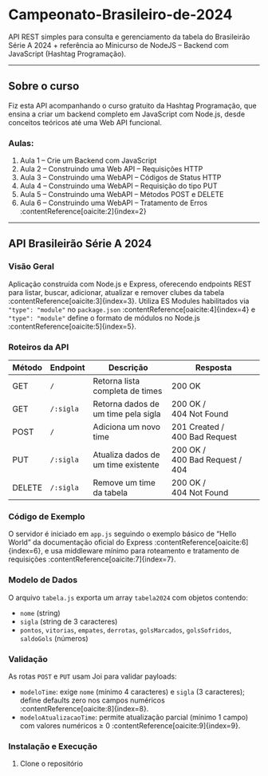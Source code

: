 # Campeonato-Brasileiro-de-2024

API REST simples para consulta e gerenciamento da tabela do Brasileirão Série A 2024 + referência ao Minicurso de NodeJS – Backend com JavaScript (Hashtag Programação).

---

## Sobre o curso

Fiz esta API acompanhando o curso gratuito da Hashtag Programação, que ensina a criar um backend completo em JavaScript com Node.js, desde conceitos teóricos até uma Web API funcional.

### Aulas:  
1. Aula 1 – Crie um Backend com JavaScript  
2. Aula 2 – Construindo uma Web API – Requisições HTTP  
3. Aula 3 – Construindo uma WebAPI – Códigos de Status HTTP  
4. Aula 4 – Construindo uma WebAPI – Requisição do tipo PUT  
5. Aula 5 – Construindo uma WebAPI – Métodos POST e DELETE  
6. Aula 6 – Construindo uma WebAPI – Tratamento de Erros :contentReference[oaicite:2]{index=2}

---

## API Brasileirão Série A 2024

### Visão Geral  
Aplicação construída com Node.js e Express, oferecendo endpoints REST para listar, buscar, adicionar, atualizar e remover clubes da tabela :contentReference[oaicite:3]{index=3}. Utiliza ES Modules habilitados via `"type": "module"` no `package.json` :contentReference[oaicite:4]{index=4} e `"type": "module"` define o formato de módulos no Node.js :contentReference[oaicite:5]{index=5}.

### Roteiros da API

| Método | Endpoint  | Descrição                                  | Resposta                       |
| ------ | --------- | ------------------------------------------ | ------------------------------ |
| GET    | `/`       | Retorna lista completa de times            | 200 OK                         |
| GET    | `/:sigla` | Retorna dados de um time pela sigla        | 200 OK / 404 Not Found         |
| POST   | `/`       | Adiciona um novo time                      | 201 Created / 400 Bad Request  |
| PUT    | `/:sigla` | Atualiza dados de um time existente        | 200 OK / 400 Bad Request / 404 |
| DELETE | `/:sigla` | Remove um time da tabela                   | 200 OK / 404 Not Found         |

### Código de Exemplo  
O servidor é iniciado em `app.js` seguindo o exemplo básico de “Hello World” da documentação oficial do Express :contentReference[oaicite:6]{index=6}, e usa middleware mínimo para roteamento e tratamento de requisições :contentReference[oaicite:7]{index=7}.

### Modelo de Dados  
O arquivo `tabela.js` exporta um array `tabela2024` com objetos contendo:  
- `nome` (string)  
- `sigla` (string de 3 caracteres)  
- `pontos`, `vitorias`, `empates`, `derrotas`, `golsMarcados`, `golsSofridos`, `saldoGols` (números)  

### Validação  
As rotas `POST` e `PUT` usam Joi para validar payloads:  
- `modeloTime`: exige `nome` (mínimo 4 caracteres) e `sigla` (3 caracteres); define defaults zero nos campos numéricos :contentReference[oaicite:8]{index=8}.  
- `modeloAtualizacaoTime`: permite atualização parcial (mínimo 1 campo) com valores numéricos ≥ 0 :contentReference[oaicite:9]{index=9}.

### Instalação e Execução

1. Clone o repositório  
